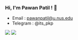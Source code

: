 ### Hi, I'm Pawan Patil ! 👋<br>
- Email : pawanpatil@u.nus.edu
- Telegram : @its_pkp

<!--
**PawanPatil19/PawanPatil19** is a ✨ _special_ ✨ repository because its `README.md` (this file) appears on your GitHub profile.

Here are some ideas to get you started:

- 🔭 I’m currently working on ...
- 🌱 I’m currently learning ...
- 👯 I’m looking to collaborate on ...
- 🤔 I’m looking for help with ...
- 💬 Ask me about ...
- 📫 How to reach me: ...
- 😄 Pronouns: ...
- ⚡ Fun fact: ...
-->


<img src ="https://github-readme-stats.vercel.app/api?username=PawanPatil19&show_icons=true&theme=radical">

<img src ="https://github-readme-stats.vercel.app/api/top-langs/?username=PawanPatil19&layout=compact" bgcolor = "black">
